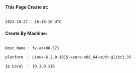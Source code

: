 
   
#### This Page Create at:

```bash

2023-10-27 - 16:18:10 UTC

```

#### Create By Machine:

```bash

Host Name : fv-az408-571

platform  : Linux-6.2.0-1015-azure-x86_64-with-glibc2.35

Ip Local  : 10.1.0.118

```

